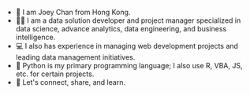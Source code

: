 - 🙂 I am Joey Chan from Hong Kong.
- 👨‍💻 I am a data solution developer and project manager specialized in data science, advance analytics, data engineering, and business intelligence.
- 💻 I also has experience in managing web development projects and leading data management initiatives.
- 🐍 Python is my primary programming language; I also use R, VBA, JS, etc. for certain projects.
- 🤝 Let's connect, share, and learn.

<!---
joeycyc/joeycyc is a ✨ special ✨ repository because its `README.md` (this file) appears on your GitHub profile.
You can click the Preview link to take a look at your changes.
--->
